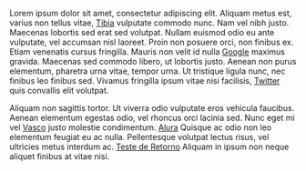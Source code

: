 Lorem ipsum dolor sit amet, consectetur adipiscing elit. Aliquam metus est, varius non tellus vitae, [Tibia](https://www.tibia.com/news/?subtopic=latestnews) vulputate commodo nunc. Nam vel nibh justo. Maecenas lobortis sed erat sed volutpat. Nullam euismod odio eu ante vulputate, vel accumsan nisl laoreet. Proin non posuere orci, non finibus ex. Etiam venenatis cursus fringilla. Mauris non velit id nulla [Google](https://google.com.br/) maximus gravida. Maecenas sed commodo libero, ut lobortis justo. Aenean non purus elementum, pharetra urna vitae, tempor urna. Ut tristique ligula nunc, nec finibus leo finibus sed. Vivamus fringilla ipsum vitae nisi facilisis, [Twitter](https://twitter.com/) quis convallis elit volutpat.

Aliquam non sagittis tortor. Ut viverra odio vulputate eros vehicula faucibus. Aenean elementum egestas odio, vel rhoncus orci lacinia sed. Nunc eget mi vel [Vasco](https://vasco.com.br/) justo molestie condimentum. [Alura](https://alura.com.br/) Quisque ac odio non leo elementum feugiat eu ac nulla. Pellentesque volutpat lectus risus,  vel ultricies metus interdum ac. [Teste de Retorno](https://httpstat.us/404) Aliquam in ipsum non neque aliquet finibus at vitae nisi.